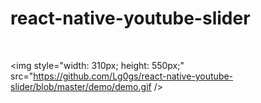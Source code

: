 # react-native-youtube-slider

<br />

<img style="width: 310px; height: 550px;" src="https://github.com/Lg0gs/react-native-youtube-slider/blob/master/demo/demo.gif />
